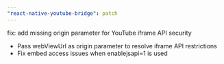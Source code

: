 ```yaml
---
"react-native-youtube-bridge": patch
---
```


fix: add missing origin parameter for YouTube iframe API security
- Pass webViewUrl as origin parameter to resolve iframe API restrictions
- Fix embed access issues when enablejsapi=1 is used
